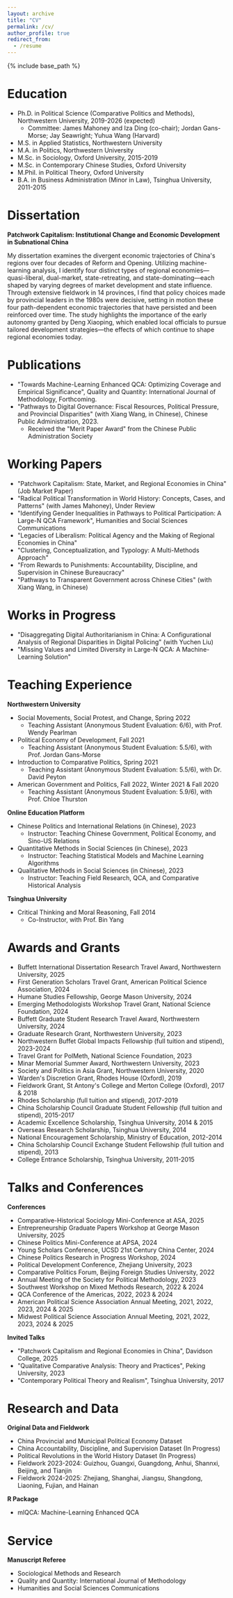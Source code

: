 ```yaml
---
layout: archive
title: "CV"
permalink: /cv/
author_profile: true
redirect_from:
  - /resume
---
```


{% include base_path %}

Education
======
* Ph.D. in Political Science (Comparative Politics and Methods), Northwestern University, 2019-2026 (expected)
  * Committee: James Mahoney and Iza Ding (co-chair); Jordan Gans-Morse; Jay Seawright; Yuhua Wang (Harvard)
* M.S. in Applied Statistics, Northwestern University
* M.A. in Politics, Northwestern University
* M.Sc. in Sociology, Oxford University, 2015-2019
* M.Sc. in Contemporary Chinese Studies, Oxford University
* M.Phil. in Political Theory, Oxford University
* B.A. in Business Administration (Minor in Law), Tsinghua University, 2011-2015

Dissertation
======
**Patchwork Capitalism: Institutional Change and Economic Development in Subnational China**

My dissertation examines the divergent economic trajectories of China's regions over four decades of Reform and Opening. Utilizing machine-learning analysis, I identify four distinct types of regional economies—quasi-liberal, dual-market, state-retreating, and state-dominating—each shaped by varying degrees of market development and state influence. Through extensive fieldwork in 14 provinces, I find that policy choices made by provincial leaders in the 1980s were decisive, setting in motion these four path-dependent economic trajectories that have persisted and been reinforced over time. The study highlights the importance of the early autonomy granted by Deng Xiaoping, which enabled local officials to pursue tailored development strategies—the effects of which continue to shape regional economies today.

Publications
======
* "Towards Machine-Learning Enhanced QCA: Optimizing Coverage and Empirical Significance", Quality and Quantity: International Journal of Methodology, Forthcoming.
* "Pathways to Digital Governance: Fiscal Resources, Political Pressure, and Provincial Disparities" (with Xiang Wang, in Chinese), Chinese Public Administration, 2023.
  * Received the "Merit Paper Award" from the Chinese Public Administration Society

Working Papers
======
* "Patchwork Capitalism: State, Market, and Regional Economies in China" (Job Market Paper)
* "Radical Political Transformation in World History: Concepts, Cases, and Patterns" (with James Mahoney), Under Review
* "Identifying Gender Inequalities in Pathways to Political Participation: A Large-N QCA Framework", Humanities and Social Sciences Communications
* "Legacies of Liberalism: Political Agency and the Making of Regional Economies in China"
* "Clustering, Conceptualization, and Typology: A Multi-Methods Approach"
* "From Rewards to Punishments: Accountability, Discipline, and Supervision in Chinese Bureaucracy"
* "Pathways to Transparent Government across Chinese Cities" (with Xiang Wang, in Chinese)

Works in Progress
======
* "Disaggregating Digital Authoritarianism in China: A Configurational Analysis of Regional Disparities in Digital Policing" (with Yuchen Liu)
* "Missing Values and Limited Diversity in Large-N QCA: A Machine-Learning Solution"

Teaching Experience
======
**Northwestern University**
* Social Movements, Social Protest, and Change, Spring 2022
  * Teaching Assistant (Anonymous Student Evaluation: 6/6), with Prof. Wendy Pearlman
* Political Economy of Development, Fall 2021
  * Teaching Assistant (Anonymous Student Evaluation: 5.5/6), with Prof. Jordan Gans-Morse
* Introduction to Comparative Politics, Spring 2021
  * Teaching Assistant (Anonymous Student Evaluation: 5.5/6), with Dr. David Peyton
* American Government and Politics, Fall 2022, Winter 2021 & Fall 2020
  * Teaching Assistant (Anonymous Student Evaluation: 5.9/6), with Prof. Chloe Thurston

**Online Education Platform**
* Chinese Politics and International Relations (in Chinese), 2023
  * Instructor: Teaching Chinese Government, Political Economy, and Sino-US Relations
* Quantitative Methods in Social Sciences (in Chinese), 2023
  * Instructor: Teaching Statistical Models and Machine Learning Algorithms
* Qualitative Methods in Social Sciences (in Chinese), 2023
  * Instructor: Teaching Field Research, QCA, and Comparative Historical Analysis

**Tsinghua University**
* Critical Thinking and Moral Reasoning, Fall 2014
  * Co-Instructor, with Prof. Bin Yang

Awards and Grants
======
* Buffett International Dissertation Research Travel Award, Northwestern University, 2025
* First Generation Scholars Travel Grant, American Political Science Association, 2024
* Humane Studies Fellowship, George Mason University, 2024
* Emerging Methodologists Workshop Travel Grant, National Science Foundation, 2024
* Buffett Graduate Student Research Travel Award, Northwestern University, 2024
* Graduate Research Grant, Northwestern University, 2023
* Northwestern Buffet Global Impacts Fellowship (full tuition and stipend), 2023-2024
* Travel Grant for PolMeth, National Science Foundation, 2023
* Minar Memorial Summer Award, Northwestern University, 2023
* Society and Politics in Asia Grant, Northwestern University, 2020
* Warden's Discretion Grant, Rhodes House (Oxford), 2019
* Fieldwork Grant, St Antony's College and Merton College (Oxford), 2017 & 2018
* Rhodes Scholarship (full tuition and stipend), 2017-2019
* China Scholarship Council Graduate Student Fellowship (full tuition and stipend), 2015-2017
* Academic Excellence Scholarship, Tsinghua University, 2014 & 2015
* Overseas Research Scholarship, Tsinghua University, 2014
* National Encouragement Scholarship, Ministry of Education, 2012-2014
* China Scholarship Council Exchange Student Fellowship (full tuition and stipend), 2013
* College Entrance Scholarship, Tsinghua University, 2011-2015

Talks and Conferences
======
**Conferences**
* Comparative-Historical Sociology Mini-Conference at ASA, 2025
* Entrepreneurship Graduate Papers Workshop at George Mason University, 2025
* Chinese Politics Mini-Conference at APSA, 2024
* Young Scholars Conference, UCSD 21st Century China Center, 2024
* Chinese Politics Research in Progress Workshop, 2024
* Political Development Conference, Zhejiang University, 2023
* Comparative Politics Forum, Beijing Foreign Studies University, 2022
* Annual Meeting of the Society for Political Methodology, 2023
* Southwest Workshop on Mixed Methods Research, 2022 & 2024
* QCA Conference of the Americas, 2022, 2023 & 2024
* American Political Science Association Annual Meeting, 2021, 2022, 2023, 2024 & 2025
* Midwest Political Science Association Annual Meeting, 2021, 2022, 2023, 2024 & 2025

**Invited Talks**
* "Patchwork Capitalism and Regional Economies in China", Davidson College, 2025
* "Qualitative Comparative Analysis: Theory and Practices", Peking University, 2023
* "Contemporary Political Theory and Realism", Tsinghua University, 2017

Research and Data
======
**Original Data and Fieldwork**
* China Provincial and Municipal Political Economy Dataset
* China Accountability, Discipline, and Supervision Dataset (In Progress)
* Political Revolutions in the World History Dataset (In Progress)
* Fieldwork 2023-2024: Guizhou, Guangxi, Guangdong, Anhui, Shannxi, Beijing, and Tianjin
* Fieldwork 2024-2025: Zhejiang, Shanghai, Jiangsu, Shangdong, Liaoning, Fujian, and Hainan

**R Package**
* mlQCA: Machine-Learning Enhanced QCA

Service
======
**Manuscript Referee**
* Sociological Methods and Research
* Quality and Quantity: International Journal of Methodology
* Humanities and Social Sciences Communications
